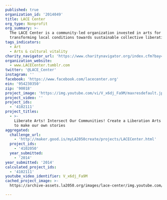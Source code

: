 ```yaml
---
published: true
organization_id: '2014049'
title: LACE Center
org_type: Nonprofit
org_summary: >-
  The LACE Center is a community-led organization invested in arts for
  transforming local conditions towards sustainable collective liberation
tags_indicators:
  - Art
  - Arts & cultural vitality
charity_navigator_url: 'https://www.charitynavigator.org/index.cfm?bay=search.profile&ein=954230350'
organization_website:
  - www.LACECenter.tumblr.com
twitter: '@LACE_Center'
instagram: ''
facebook: 'https://www.facebook.com/lacecenter.org'
ein: '954230350'
zip: '90018'
project_image: 'https://img.youtube.com/vi/V_x6dj_Fa9M/maxresdefault.jpg'
project_video: ''
project_ids:
  - '4102111'
project_titles:
  - >-
    Liberate Arts! Intersect Our Communities! Create a Liberation Arts Institute
    to make our own stories
aggregated:
  challenge_url:
    - 'http://maker.good.is/myLA2050create/projects/LACECenter.html'
  project_ids:
    - '4102050'
  year_submitted:
    - '2014'
year_submitted: '2014'
calculated_project_ids:
  - '4102111'
youtube_video_identifier: V_x6dj_Fa9M
cached_project_image: >-
  https://archive-assets.la2050.org/images/lace-center/img.youtube.com/vi/V_x6dj_Fa9M/maxresdefault.jpg

---
```

